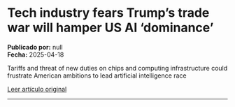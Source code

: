# Tech industry fears Trump’s trade war will hamper US AI ‘dominance’

**Publicado por:** null  
**Fecha:** 2025-04-18

Tariffs and threat of new duties on chips and computing infrastructure could frustrate American ambitions to lead artificial intelligence race

[Leer artículo original](https://www.ft.com/content/7c1baaaf-eb58-4b9b-9abb-3cece7970afa)

---
